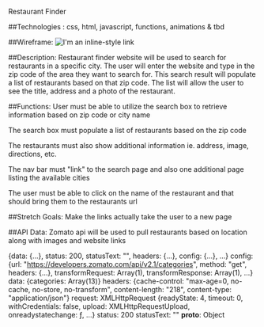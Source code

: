 Restaurant Finder

##Technologies : css, html, javascript, functions, animations & tbd

##Wireframe: 
![I'm an inline-style link](https://docdro.id/xRnzWzT)

##Description:
Restaurant finder website will be used to search for restaurants in a specific city. The user will enter the website and type in the zip code of the area they want to search for. This search result will populate a list of restaurants based on that zip code. The list will allow the user to see the title, address and a photo of the restaurant. 

##Functions: 
User must be able to utilize the search box to retrieve information based on zip code or city name

The search box must populate a list of restaurants based on the zip code

The restaurants must also show additional information ie. address, image, directions, etc.

The nav bar must "link" to the search page and also one additional page listing the available cities

The user must be able to click on the name of the restaurant and that should bring them to the restaurants url

##Stretch Goals:
Make the links actually take the user to a new page 

##API Data:
Zomato api will be used to pull restaurants based on location along with images and website links

{data: {…}, status: 200, statusText: "", headers: {…}, config: {…}, …}
config: {url: "https://developers.zomato.com/api/v2.1/categories", method: "get", headers: {…}, transformRequest: Array(1), transformResponse: Array(1), …}
data: {categories: Array(13)}
headers: {cache-control: "max-age=0, no-cache, no-store, no-transform", content-length: "218", content-type: "application/json"}
request: XMLHttpRequest {readyState: 4, timeout: 0, withCredentials: false, upload: XMLHttpRequestUpload, onreadystatechange: ƒ, …}
status: 200
statusText: ""
__proto__: Object

